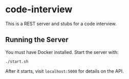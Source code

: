 # code-interview

This is a REST server and stubs for a code interview.

## Running the Server

You must have Docker installed. Start the server with:

    ./start.sh

After it starts, visit `localhost:5000` for details on the API.
